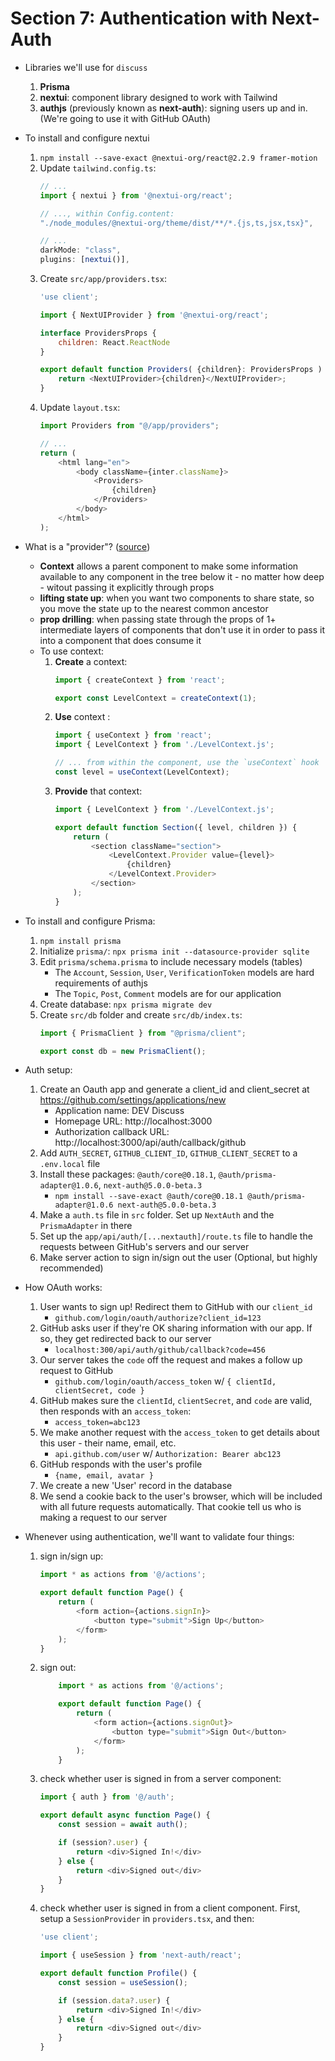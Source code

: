 # Section 7: Authentication with Next-Auth

* Libraries we'll use for `discuss`
    1. **Prisma**
    2. **nextui**: component library designed to work with Tailwind
    3. **authjs** (previously known as **next-auth**): signing users up and in. (We're going to use it with GitHub OAuth) 

* To install and configure nextui
    1. `npm install --save-exact @nextui-org/react@2.2.9 framer-motion`
    2. Update `tailwind.config.ts`:
        ```js
        // ...
        import { nextui } from '@nextui-org/react';

        // ..., within Config.content:
        "./node_modules/@nextui-org/theme/dist/**/*.{js,ts,jsx,tsx}",

        // ...
        darkMode: "class",
        plugins: [nextui()],
        ```
    3. Create `src/app/providers.tsx`:
        ```js
        'use client';

        import { NextUIProvider } from '@nextui-org/react';

        interface ProvidersProps {
            children: React.ReactNode
        }

        export default function Providers( {children}: ProvidersProps ) {
            return <NextUIProvider>{children}</NextUIProvider>;
        }
        ```
    4. Update `layout.tsx`:
        ```js
        import Providers from "@/app/providers";

        // ...
        return (
            <html lang="en">
                <body className={inter.className}>
                    <Providers>
                        {children}
                    </Providers>
                </body>
            </html>
        );
        ```

* What is a "provider"? ([source](https://react.dev/learn/passing-data-deeply-with-context))
    - **Context** allows a parent component to make some information available to any component in the tree below it - no matter how deep - witout passing it explicitly through props
    - **lifting state up**: when you want two components to share state, so you move the state up to the nearest common ancestor
    - **prop drilling**: when passing state through the props of 1+ intermediate layers of components that don't use it in order to pass it into a component that does consume it
    - To use context:
        1. **Create** a context:
            ```js
            import { createContext } from 'react';

            export const LevelContext = createContext(1);
            ```
        2. **Use** context :
            ```js
            import { useContext } from 'react';
            import { LevelContext } from './LevelContext.js';

            // ... from within the component, use the `useContext` hook
            const level = useContext(LevelContext);
            ```
        3. **Provide** that context:
            ```js
            import { LevelContext } from './LevelContext.js';

            export default function Section({ level, children }) {
                return (
                    <section className="section">
                        <LevelContext.Provider value={level}>
                            {children}
                        </LevelContext.Provider>
                    </section>
                );
            }
            ```
* To install and configure Prisma:
    1. `npm install prisma`
    2. Initialize `prisma/`: `npx prisma init --datasource-provider sqlite`
    3. Edit `prisma/schema.prisma` to include necessary models (tables)
        - The `Account`, `Session`, `User`, `VerificationToken` models are hard requirements of authjs
        - The `Topic`, `Post`, `Comment` models are for our application
    4. Create database: `npx prisma migrate dev`
    5. Create `src/db` folder and create `src/db/index.ts`:
        ```js
        import { PrismaClient } from "@prisma/client";

        export const db = new PrismaClient();
        ```

* Auth setup:
    1. Create an Oauth app and generate a client_id and client_secret at https://github.com/settings/applications/new
        - Application name: DEV Discuss
        - Homepage URL: http://localhost:3000
        - Authorization callback URL: http://localhost:3000/api/auth/callback/github
    2. Add `AUTH_SECRET`, `GITHUB_CLIENT_ID`, `GITHUB_CLIENT_SECRET` to a `.env.local` file
    3. Install these packages: `@auth/core@0.18.1`, `@auth/prisma-adapter@1.0.6`, `next-auth@5.0.0-beta.3`
        - `npm install --save-exact @auth/core@0.18.1 @auth/prisma-adapter@1.0.6 next-auth@5.0.0-beta.3`
    4. Make a `auth.ts` file in `src` folder. Set up `NextAuth` and the `PrismaAdapter` in there
    5. Set up the `app/api/auth/[...nextauth]/route.ts` file to handle the requests between GitHub's servers and our server
    6. Make server action to sign in/sign out the user (Optional, but highly recommended)

* How OAuth works:
    1. User wants to sign up! Redirect them to GitHub with our `client_id`
        - `github.com/login/oauth/authorize?client_id=123`
    2. GitHub asks user if they're OK sharing information with our app. If so, they get redirected back to our server
        - `localhost:300/api/auth/github/callback?code=456`
    3. Our server takes the `code` off the request and makes a follow up request to GitHub
        - `github.com/login/oauth/access_token` w/ `{ clientId, clientSecret, code }`
    4. GitHub makes sure the `clientId`, `clientSecret`, and `code` are valid, then responds with an `access_token`:
        - `access_token=abc123`
    5. We make another request with the `access_token` to get details about this user - their name, email, etc.
        - `api.github.com/user` w/ `Authorization: Bearer abc123`
    6. GitHub responds with the user's profile
        - `{name, email, avatar }`
    7. We create a new 'User' record in the database
    8. We send a cookie back to the user's browser, which will be included with all future requests automatically. That cookie tell us who is making a request to our server

* Whenever using authentication, we'll want to validate four things:
    1. sign in/sign up:
        ```js
        import * as actions from '@/actions';
        
        export default function Page() {
            return (
                <form action={actions.signIn}>
                    <button type="submit">Sign Up</button>
                </form>
            );
        }
        ```
    2. sign out:
        ```js
            import * as actions from '@/actions';

            export default function Page() {
                return (
                    <form action={actions.signOut}>
                        <button type="submit">Sign Out</button>
                    </form>
                );
            }
        ```
    3. check whether user is signed in from a server component:
        ```js
        import { auth } from '@/auth';

        export default async function Page() {
            const session = await auth();

            if (session?.user) {
                return <div>Signed In!</div>
            } else {
                return <div>Signed out</div>
            }
        }
        ```
    4. check whether user is signed in from a client component. First, setup a `SessionProvider` in `providers.tsx`, and then:
        ```js
        'use client';

        import { useSession } from 'next-auth/react';

        export default function Profile() {
            const session = useSession();

            if (session.data?.user) {
                return <div>Signed In!</div>
            } else {
                return <div>Signed out</div>
            }
        }
        ```
